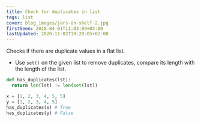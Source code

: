 ```yaml
---
title: Check for duplicates in list
tags: list
cover: blog_images/jars-on-shelf-2.jpg
firstSeen: 2018-04-01T11:03:09+03:00
lastUpdated: 2020-11-02T19:28:05+02:00
---
```


Checks if there are duplicate values in a flat list.

- Use `set()` on the given list to remove duplicates, compare its length with the length of the list.

```py
def has_duplicates(lst):
  return len(lst) != len(set(lst))
```

```py
x = [1, 2, 3, 4, 5, 5]
y = [1, 2, 3, 4, 5]
has_duplicates(x) # True
has_duplicates(y) # False
```

